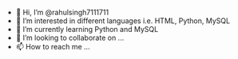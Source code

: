 - 👋 Hi, I’m @rahulsingh7111711
- 👀 I’m interested in different languages i.e. HTML, Python, MySQL
- 🌱 I’m currently learning Python and MySQL
- 💞️ I’m looking to collaborate on ...
- 📫 How to reach me ...

<!---
rahulsingh7111711/rahulsingh7111711 is a ✨ special ✨ repository because its `README.md` (this file) appears on your GitHub profile.
You can click the Preview link to take a look at your changes.
--->
